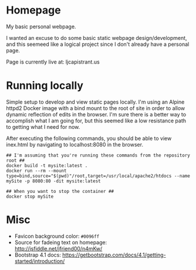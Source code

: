 # Homepage
My basic personal webpage.

I wanted an excuse to do some basic static webpage design/development, and this
seemeed like a logical project since I don't already have a personal page.

Page is currently live at: ljcapistrant.us

# Running locally

Simple setup to develop and view static pages locally. I'm using an Alpine
httpd2 Docker image with a bind mount to the root of site in order to
allow dynamic reflection of edits in the browser. I'm sure there is a
better way to accomplish what I am going for, but this seemed like a low
resistance path to getting what I need for now.

After executing the following commands, you should be able to view inex.html by
navigating to localhost:8080 in the browser.

```
## I'm assuming that you're running these commands from the repository root ##
docker build -t mysite:latest .
docker run --rm --mount type=bind,source="$(pwd)"/root,target=/usr/local/apache2/htdocs --name mySite -p 8080:80 -dit mysite:latest

## When you want to stop the container ##
docker stop mySite
```

# Misc

* Favicon background color: `#0096ff`
* Source for fadeing text on homepage: http://jsfiddle.net/jfriend00/n4mKw/
* Bootstrap 4.1 docs: https://getbootstrap.com/docs/4.1/getting-started/introduction/
